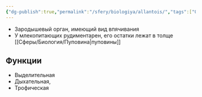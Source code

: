 ```yaml
---
{"dg-publish":true,"permalink":"/sfery/biologiya/allantois/","tags":["Общаябиология"]}
---
```


 - Зародышевый орган, имеющий вид впячивания
  - У млекопитающих рудиментарен, его остатки лежат в толще [[Сферы/Биология/Пуповина\|пуповины]]
## Функции
 - Выделительная
 - Дыхательная,
 - Трофическая

